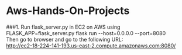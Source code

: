 # Aws-Hands-On-Projects
###1. Run flask_server.py in EC2 on AWS using <br>
    FLASK_APP=flask_server.py flask run --host=0.0.0.0 --port=8080 <br>
    Then go to browser and go to the following URL: <br>
    http://ec2-18-224-141-193.us-east-2.compute.amazonaws.com:8080/ <br>
